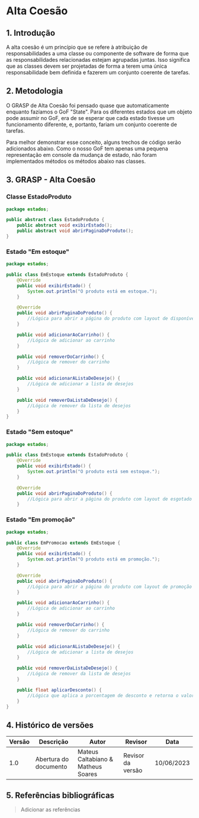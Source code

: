 # Alta Coesão

## 1. Introdução

A alta coesão é um princípio que se refere à atribuição de responsabilidades a uma classe ou componente de software de forma que as responsabilidades relacionadas estejam agrupadas juntas. Isso significa que as classes devem ser projetadas de forma a terem uma única responsabilidade bem definida e fazerem um conjunto coerente de tarefas.

## 2. Metodologia

O GRASP de Alta Coesão foi pensado quase que automaticamente enquanto fazíamos o GoF "State". Para os diferentes estados que um objeto pode assumir no GoF, era de se esperar que cada estado tivesse um funcionamento diferente, e, portanto, fariam um conjunto coerente de tarefas.

Para melhor demonstrar esse conceito, alguns trechos de código serão adicionados abaixo. Como o nosso GoF tem apenas uma pequena representação em console da mudança de estado, não foram implementados métodos os métodos abaixo nas classes.

## 3. GRASP - Alta Coesão

### Classe EstadoProduto

```JAVA
package estados;

public abstract class EstadoProduto {
    public abstract void exibirEstado();
    public abstract void abrirPaginaDoProduto();
}
```

### Estado "Em estoque"

```JAVA
package estados;

public class EmEstoque extends EstadoProduto {
    @Override
    public void exibirEstado() {
        System.out.println("O produto está em estoque.");
    }

    @Override
    public void abrirPaginaDoProduto() {
        //Lógica para abrir a página do produto com layout de disponível
    }

    public void adicionarAoCarrinho() {
        //Lógica de adicionar ao carrinho
    }

    public void removerDoCarrinho() {
        //Lógica de remover do carrinho
    }

    public void adicionarAListaDeDesejo() {
        //Lógica de adicionar a lista de desejos
    }

    public void removerDaListaDeDesejo() {
        //Lógica de remover da lista de desejos
    }
}
```

### Estado "Sem estoque"

```JAVA
package estados;

public class EmEstoque extends EstadoProduto {
    @Override
    public void exibirEstado() {
        System.out.println("O produto está sem estoque.");
    }

    @Override
    public void abrirPaginaDoProduto() {
        //Lógica para abrir a página do produto com layout de esgotado
    }
```

### Estado "Em promoção"

```JAVA
package estados;

public class EmPromocao extends EmEstoque {
    @Override
    public void exibirEstado() {
        System.out.println("O produto está em promoção.");
    }

    @Override
    public void abrirPaginaDoProduto() {
        //Lógica para abrir a página do produto com layout de promoção
    }

    public void adicionarAoCarrinho() {
        //Lógica de adicionar ao carrinho
    }

    public void removerDoCarrinho() {
        //Lógica de remover do carrinho
    }

    public void adicionarAListaDeDesejo() {
        //Lógica de adicionar a lista de desejos
    }

    public void removerDaListaDeDesejo() {
        //Lógica de remover da lista de desejos
    }

    public float aplicarDesconto() {
        //Lógica que aplica a porcentagem de desconto e retorna o valor final com desconto
    }
}
```

## 4. Histórico de versões

| Versão | Descrição             | Autor                              | Revisor           | Data       |
| ------ | --------------------- | ---------------------------------- | ----------------- | ---------- |
| 1.0    | Abertura do documento | Mateus Caltabiano & Matheus Soares | Revisor da versão | 10/06/2023 |

## 5. Referências bibliográficas

> Adicionar as referências
